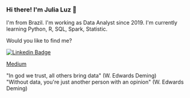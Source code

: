 
### Hi there! I'm Julia Luz 👋

I'm from Brazil. I'm working as Data Analyst since 2019.
I'm currently learning Python, R, SQL, Spark, Statistic.

Would you like to find me?

[![Linkedin Badge](https://img.shields.io/badge/-LinkedIn-blue?style=flat-square&logo=Linkedin&logoColor=white&link=https://www.linkedin.com/in/ricardo-guizi)](https://www.linkedin.com/in/juliamluz)

[Medium](https://medium.com/@juliamoreira.luz)

"In god we trust, all others bring data" (W. Edwards Deming) <br>
"Without data, you're just another person with an opinion" (W. Edwards Deming)
